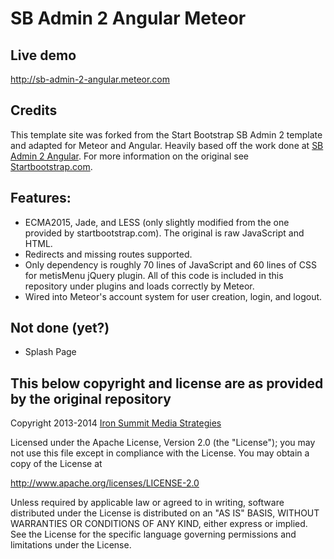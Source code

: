 
# SB Admin 2 Angular Meteor

## Live demo

http://sb-admin-2-angular.meteor.com

## Credits

This template site was forked from the Start Bootstrap SB Admin 2 template and adapted for Meteor and Angular.  Heavily based off the work done at [SB Admin 2 Angular](https://github.com/start-angular/sb-admin-angular).
For more information on the original see [Startbootstrap.com](http://startbootstrap.com/template-overviews/sb-admin-2/).

## Features:

  * ECMA2015, Jade, and LESS (only slightly modified from the one provided by startbootstrap.com). The original is
    raw JavaScript and HTML.
  * Redirects and missing routes supported.
  * Only dependency is roughly 70 lines of JavaScript and 60 lines of CSS for metisMenu jQuery plugin. All of this code is included in this repository under plugins and loads correctly by Meteor.
  * Wired into Meteor's account system for user creation, login, and logout.

## Not done (yet?)

  * Splash Page

## This below copyright and license are as provided by the original repository

Copyright 2013-2014 [Iron Summit Media Strategies](http://www.ironsummitmedia.com/)

Licensed under the Apache License, Version 2.0 (the "License"); you may not use this file except in compliance with the
License. You may obtain a copy of the License at

http://www.apache.org/licenses/LICENSE-2.0

Unless required by applicable law or agreed to in writing, software distributed under the License is distributed on an
"AS IS" BASIS, WITHOUT WARRANTIES OR CONDITIONS OF ANY KIND, either express or implied. See the License for the specific
language governing permissions and limitations under the License.